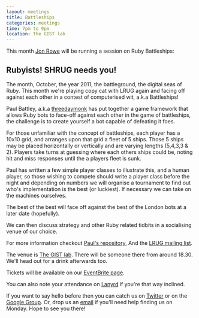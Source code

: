```yaml
---
layout: meetings
title: Battleships
categories: meetings
time: 7pm to 9pm
location: The GIST lab
---
```


This month [Jon Rowe](http://jonrowe.co.uk/) will be running a session on Ruby Battleships:

## Rubyists! SHRUG needs you!

The month, October, the year 2011, the battleground, the digital seas of Ruby. This month we're playing copy cat with LRUG again and facing off against each other in a contest of computerised wit, a.k.a Battleships!

Paul Battley, a.k.a [threedaymonk](https://twitter.com/threedaymonk) has put together a game framework that allows Ruby bots to face-off against each other in the game of battleships, the challenge is to create yourself a bot capable of defeating it foes.

For those unfamiliar with the concept of battleships, each player has a 10x10 grid, and arranges upon that grid a fleet of 5 ships. Those 5 ships may be placed horizontally or vertically and are varying lengths (5,4,3,3 & 2). Players take turns at guessing where each others ships could be, noting hit and miss responses until the a players fleet is sunk.

Paul has written a few simple player classes to illustrate this, and a human player, so those wishing to compete should write a player class before the night and depending on numbers we will organise a tournament to find out who's implementation is the best (or luckiest). If necessary we can take on the machines ourselves.

The best of the best will face off against the best of the London bots at a later date (hopefully).

We can then discuss strategy and other Ruby related tidbits in a socialising venue of our choice.

For more information checkout [Paul's repository](https://github.com/threedaymonk/battleship), And the [LRUG mailing list](http://lists.lrug.org/pipermail/chat-lrug.org/2011-September/006352.html).


The venue is [The GIST lab](http://thegisthub.net/). There will be
someone there from around 18.30. We'll head out for a drink afterwards
too.

Tickets will be available on our [EventBrite page](http://bit.ly/shrug23).

You can also note your attendance on [Lanyrd](http://lanyrd.com/2011/shrug-23/) if you're that way inclined.

If you want to say hello before then you can catch us on
[Twitter](http://twitter.com/sheffieldruby) or on the [Google
Group](http://groups.google.com/group/shrug-members). Or, drop us
an [email](mailto:hello@shrug.org) if you'll need help finding us
on Monday. Hope to see you there!

